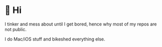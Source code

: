 # 👋 Hi

I tinker and mess about until I get bored, hence why most of my repos are not public.

I do Mac/iOS stuff and bikeshed everything else. 


<!---
wmehilos/wmehilos is a ✨ special ✨ repository because its `README.md` (this file) appears on your GitHub profile.
You can click the Preview link to take a look at your changes.
--->
